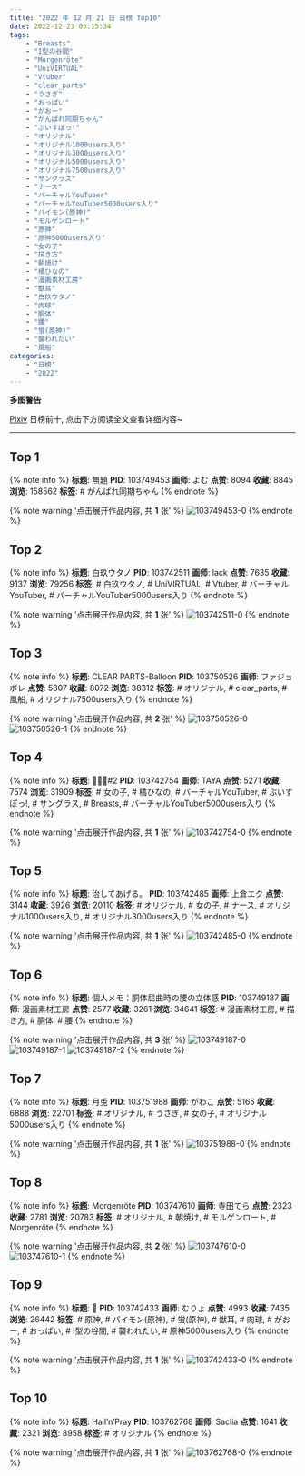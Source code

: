 ```yaml
---
title: "2022 年 12 月 21 日 日榜 Top10"
date: 2022-12-23 05:15:34
tags:
    - "Breasts"
    - "I型の谷間"
    - "Morgenröte"
    - "UniVIRTUAL"
    - "Vtuber"
    - "clear_parts"
    - "うさぎ"
    - "おっぱい"
    - "がおー"
    - "がんばれ同期ちゃん"
    - "ぶいすぽっ!"
    - "オリジナル"
    - "オリジナル1000users入り"
    - "オリジナル3000users入り"
    - "オリジナル5000users入り"
    - "オリジナル7500users入り"
    - "サングラス"
    - "ナース"
    - "バーチャルYouTuber"
    - "バーチャルYouTuber5000users入り"
    - "パイモン(原神)"
    - "モルゲンロート"
    - "原神"
    - "原神5000users入り"
    - "女の子"
    - "描き方"
    - "朝焼け"
    - "橘ひなの"
    - "漫画素材工房"
    - "獣耳"
    - "白玖ウタノ"
    - "肉球"
    - "胴体"
    - "腰"
    - "蛍(原神)"
    - "襲われたい"
    - "風船"
categories:
    - "日榜"
    - "2022"
---
```


<i class="fa fa-triangle-exclamation"></i>**多图警告**<i class="fa fa-triangle-exclamation"></i>

[Pixiv](https://www.pixiv.net/) 日榜前十, 点击下方阅读全文查看详细内容~

<!-- more -->

---

## Top 1

{% note info %}
**标题**: 無題
**PID**: 103749453 **画师**: よむ
**点赞**: 8094 **收藏**: 8845 **浏览**: 158562
**标签**: # がんばれ同期ちゃん
{% endnote %}

{% note warning '点击展开作品内容, 共 **1** 张' %}
![103749453-0](https://i.pixiv.re/img-original/img/2022/12/20/08/30/55/103749453_p0.png)
{% endnote %}

## Top 2

{% note info %}
**标题**: 白玖ウタノ
**PID**: 103742511 **画师**: lack
**点赞**: 7635 **收藏**: 9137 **浏览**: 79256
**标签**: # 白玖ウタノ, # UniVIRTUAL, # Vtuber, # バーチャルYouTuber, # バーチャルYouTuber5000users入り
{% endnote %}

{% note warning '点击展开作品内容, 共 **1** 张' %}
![103742511-0](https://i.pixiv.re/img-original/img/2022/12/20/00/00/19/103742511_p0.png)
{% endnote %}

## Top 3

{% note info %}
**标题**: CLEAR PARTS-Balloon
**PID**: 103750526 **画师**: ファジョボレ
**点赞**: 5807 **收藏**: 8072 **浏览**: 38312
**标签**: # オリジナル, # clear_parts, # 風船, # オリジナル7500users入り
{% endnote %}

{% note warning '点击展开作品内容, 共 **2** 张' %}
![103750526-0](https://i.pixiv.re/img-original/img/2022/12/20/10/19/13/103750526_p0.jpg)
![103750526-1](https://i.pixiv.re/img-original/img/2022/12/20/10/19/13/103750526_p1.jpg)
{% endnote %}

## Top 4

{% note info %}
**标题**: 🖤🐰🖤#2
**PID**: 103742754 **画师**: TAYA
**点赞**: 5271 **收藏**: 7574 **浏览**: 31909
**标签**: # 女の子, # 橘ひなの, # バーチャルYouTuber, # ぶいすぽっ!, # サングラス, # Breasts, # バーチャルYouTuber5000users入り
{% endnote %}

{% note warning '点击展开作品内容, 共 **1** 张' %}
![103742754-0](https://i.pixiv.re/img-original/img/2022/12/20/00/02/57/103742754_p0.jpg)
{% endnote %}

## Top 5

{% note info %}
**标题**: 治してあげる。
**PID**: 103742485 **画师**: 上倉エク
**点赞**: 3144 **收藏**: 3926 **浏览**: 20110
**标签**: # オリジナル, # 女の子, # ナース, # オリジナル1000users入り, # オリジナル3000users入り
{% endnote %}

{% note warning '点击展开作品内容, 共 **1** 张' %}
![103742485-0](https://i.pixiv.re/img-original/img/2022/12/20/00/00/14/103742485_p0.jpg)
{% endnote %}

## Top 6

{% note info %}
**标题**: 個人メモ：胴体屈曲時の腰の立体感
**PID**: 103749187 **画师**: 漫画素材工房
**点赞**: 2577 **收藏**: 3261 **浏览**: 34641
**标签**: # 漫画素材工房, # 描き方, # 胴体, # 腰
{% endnote %}

{% note warning '点击展开作品内容, 共 **3** 张' %}
![103749187-0](https://i.pixiv.re/img-original/img/2022/12/20/08/00/07/103749187_p0.jpg)
![103749187-1](https://i.pixiv.re/img-original/img/2022/12/20/08/00/07/103749187_p1.jpg)
![103749187-2](https://i.pixiv.re/img-original/img/2022/12/20/08/00/07/103749187_p2.jpg)
{% endnote %}

## Top 7

{% note info %}
**标题**: 月兎
**PID**: 103751988 **画师**: がわこ
**点赞**: 5165 **收藏**: 6888 **浏览**: 22701
**标签**: # オリジナル, # うさぎ, # 女の子, # オリジナル5000users入り
{% endnote %}

{% note warning '点击展开作品内容, 共 **1** 张' %}
![103751988-0](https://i.pixiv.re/img-original/img/2022/12/20/12/15/19/103751988_p0.png)
{% endnote %}

## Top 8

{% note info %}
**标题**: Morgenröte
**PID**: 103747610 **画师**: 寺田てら
**点赞**: 2323 **收藏**: 2781 **浏览**: 20783
**标签**: # オリジナル, # 朝焼け, # モルゲンロート, # Morgenröte
{% endnote %}

{% note warning '点击展开作品内容, 共 **2** 张' %}
![103747610-0](https://i.pixiv.re/img-original/img/2022/12/20/06/00/12/103747610_p0.jpg)
![103747610-1](https://i.pixiv.re/img-original/img/2022/12/20/06/00/12/103747610_p1.jpg)
{% endnote %}

## Top 9

{% note info %}
**标题**: 🐾
**PID**: 103742433 **画师**: むりょ
**点赞**: 4993 **收藏**: 7435 **浏览**: 26442
**标签**: # 原神, # パイモン(原神), # 蛍(原神), # 獣耳, # 肉球, # がおー, # おっぱい, # I型の谷間, # 襲われたい, # 原神5000users入り
{% endnote %}

{% note warning '点击展开作品内容, 共 **1** 张' %}
![103742433-0](https://i.pixiv.re/img-original/img/2022/12/20/00/00/05/103742433_p0.png)
{% endnote %}

## Top 10

{% note info %}
**标题**: Hail’n’Pray
**PID**: 103762768 **画师**: Saclia
**点赞**: 1641 **收藏**: 2321 **浏览**: 8958
**标签**: # オリジナル
{% endnote %}

{% note warning '点击展开作品内容, 共 **1** 张' %}
![103762768-0](https://i.pixiv.re/img-original/img/2022/12/20/21/56/55/103762768_p0.png)
{% endnote %}
